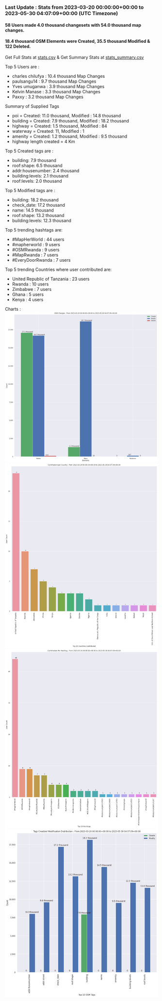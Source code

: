 ### Last Update : Stats from 2023-03-20 00:00:00+00:00 to 2023-05-30 04:07:09+00:00 (UTC Timezone)

#### 58 Users made 4.0 thousand changesets with 54.0 thousand map changes.
#### 18.4 thousand OSM Elements were Created, 35.5 thousand Modified & 122 Deleted.
Get Full Stats at [stats.csv](/stats/mapherworld/Daily/stats.csv)
 & Get Summary Stats at [stats_summary.csv](/stats/mapherworld/Daily/stats_summary.csv)

Top 5 Users are : 
- charles chilufya : 10.4 thousand Map Changes
- paulsangu14 : 9.7 thousand Map Changes
- Yves umuganwa : 3.9 thousand Map Changes
- Kelvin Manase : 3.3 thousand Map Changes
- Paxxy : 3.2 thousand Map Changes

Summary of Supplied Tags
- poi = Created: 11.0 thousand, Modified : 14.8 thousand
- building = Created: 7.9 thousand, Modified : 18.2 thousand
- highway = Created: 1.5 thousand, Modified : 84
- waterway = Created: 11, Modified : 1
- amenity = Created: 1.2 thousand, Modified : 9.5 thousand
- highway length created = 4 Km


Top 5 Created tags are :
- building: 7.9 thousand
- roof:shape: 6.5 thousand
- addr:housenumber: 2.4 thousand
- building:levels: 2.1 thousand
- roof:levels: 2.0 thousand


Top 5 Modified tags are :
- building: 18.2 thousand
- check_date: 17.2 thousand
- name: 14.5 thousand
- roof:shape: 13.2 thousand
- building:levels: 12.3 thousand


Top 5 trending hashtags are:
- #MapHerWorld : 44 users
- #mapherworld : 9 users
- #OSMRwanda : 9 users
- #MapRwanda : 7 users
- #EveryDoorRwanda : 7 users


Top 5 trending Countries where user contributed are:
- United Republic of Tanzania : 23 users
- Rwanda : 10 users
- Zimbabwe : 7 users
- Ghana : 5 users
- Kenya : 4 users


 Charts : 
![Alt text](./stats_osm_changes.png) 
![Alt text](./stats_users_per_country.png) 
![Alt text](./stats_users_per_hashtag.png) 
![Alt text](./stats_tags.png) 
